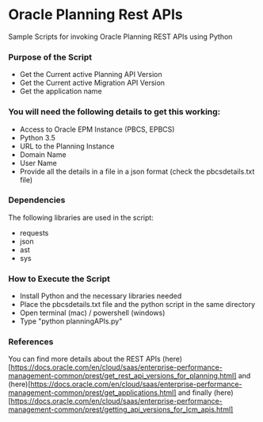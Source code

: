 # Oracle Planning Rest APIs
Sample Scripts for invoking Oracle Planning REST APIs using Python

### Purpose of the Script
  - Get the Current active Planning API Version
  - Get the Current active Migration API Version
  - Get the application name
  
### You will need the following details to get this working:
  - Access to Oracle EPM Instance (PBCS, EPBCS)
  - Python 3.5
  - URL to the Planning Instance
  - Domain Name
  - User Name
  - Provide all the details in a file in a json format (check the pbcsdetails.txt file)

### Dependencies
The following libraries are used in the script:
  - requests
  - json
  - ast
  - sys

### How to Execute the Script
  - Install Python and the necessary libraries needed
  - Place the pbcsdetails.txt file and the python script in the same directory
  - Open terminal (mac) / powershell (windows)
  - Type "python planningAPIs.py"
  
### References
You can find more details about the REST APIs (here)[https://docs.oracle.com/en/cloud/saas/enterprise-performance-management-common/prest/get_rest_api_versions_for_planning.html] and (here)[https://docs.oracle.com/en/cloud/saas/enterprise-performance-management-common/prest/get_applications.html] and finally (here)[https://docs.oracle.com/en/cloud/saas/enterprise-performance-management-common/prest/getting_api_versions_for_lcm_apis.html]
